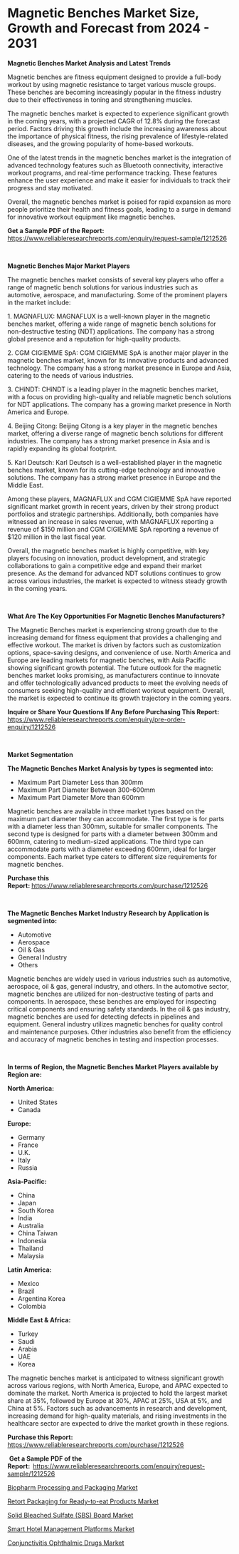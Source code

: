 <p><h1>Magnetic Benches Market Size, Growth and Forecast from 2024 - 2031</h1></p><p><strong>Magnetic Benches Market Analysis and Latest Trends</strong></p>
<p><p>Magnetic benches are fitness equipment designed to provide a full-body workout by using magnetic resistance to target various muscle groups. These benches are becoming increasingly popular in the fitness industry due to their effectiveness in toning and strengthening muscles.</p><p>The magnetic benches market is expected to experience significant growth in the coming years, with a projected CAGR of 12.8% during the forecast period. Factors driving this growth include the increasing awareness about the importance of physical fitness, the rising prevalence of lifestyle-related diseases, and the growing popularity of home-based workouts.</p><p>One of the latest trends in the magnetic benches market is the integration of advanced technology features such as Bluetooth connectivity, interactive workout programs, and real-time performance tracking. These features enhance the user experience and make it easier for individuals to track their progress and stay motivated.</p><p>Overall, the magnetic benches market is poised for rapid expansion as more people prioritize their health and fitness goals, leading to a surge in demand for innovative workout equipment like magnetic benches.</p></p>
<p><strong>Get a Sample PDF of the Report:&nbsp;</strong> <a href="https://www.reliableresearchreports.com/enquiry/request-sample/1212526">https://www.reliableresearchreports.com/enquiry/request-sample/1212526</a></p>
<p>&nbsp;</p>
<p><strong>Magnetic Benches Major Market Players</strong></p>
<p><p>The magnetic benches market consists of several key players who offer a range of magnetic bench solutions for various industries such as automotive, aerospace, and manufacturing. Some of the prominent players in the market include:</p><p>1. MAGNAFLUX: MAGNAFLUX is a well-known player in the magnetic benches market, offering a wide range of magnetic bench solutions for non-destructive testing (NDT) applications. The company has a strong global presence and a reputation for high-quality products.</p><p>2. CGM CIGIEMME SpA: CGM CIGIEMME SpA is another major player in the magnetic benches market, known for its innovative products and advanced technology. The company has a strong market presence in Europe and Asia, catering to the needs of various industries.</p><p>3. CHiNDT: CHiNDT is a leading player in the magnetic benches market, with a focus on providing high-quality and reliable magnetic bench solutions for NDT applications. The company has a growing market presence in North America and Europe.</p><p>4. Beijing Citong: Beijing Citong is a key player in the magnetic benches market, offering a diverse range of magnetic bench solutions for different industries. The company has a strong market presence in Asia and is rapidly expanding its global footprint.</p><p>5. Karl Deutsch: Karl Deutsch is a well-established player in the magnetic benches market, known for its cutting-edge technology and innovative solutions. The company has a strong market presence in Europe and the Middle East.</p><p>Among these players, MAGNAFLUX and CGM CIGIEMME SpA have reported significant market growth in recent years, driven by their strong product portfolios and strategic partnerships. Additionally, both companies have witnessed an increase in sales revenue, with MAGNAFLUX reporting a revenue of $150 million and CGM CIGIEMME SpA reporting a revenue of $120 million in the last fiscal year.</p><p>Overall, the magnetic benches market is highly competitive, with key players focusing on innovation, product development, and strategic collaborations to gain a competitive edge and expand their market presence. As the demand for advanced NDT solutions continues to grow across various industries, the market is expected to witness steady growth in the coming years.</p></p>
<p>&nbsp;</p>
<p><strong>What Are The Key Opportunities For Magnetic Benches Manufacturers?</strong></p>
<p><p>The Magnetic Benches market is experiencing strong growth due to the increasing demand for fitness equipment that provides a challenging and effective workout. The market is driven by factors such as customization options, space-saving designs, and convenience of use. North America and Europe are leading markets for magnetic benches, with Asia Pacific showing significant growth potential. The future outlook for the magnetic benches market looks promising, as manufacturers continue to innovate and offer technologically advanced products to meet the evolving needs of consumers seeking high-quality and efficient workout equipment. Overall, the market is expected to continue its growth trajectory in the coming years.</p></p>
<p><strong>Inquire or Share Your Questions If Any Before Purchasing This Report:</strong> <a href="https://www.reliableresearchreports.com/enquiry/pre-order-enquiry/1212526">https://www.reliableresearchreports.com/enquiry/pre-order-enquiry/1212526</a></p>
<p>&nbsp;</p>
<p><strong>Market Segmentation</strong></p>
<p><strong>The Magnetic Benches Market Analysis by types is segmented into:</strong></p>
<p><ul><li>Maximum Part Diameter Less than 300mm</li><li>Maximum Part Diameter Between 300-600mm</li><li>Maximum Part Diameter More than 600mm</li></ul></p>
<p><p>Magnetic benches are available in three market types based on the maximum part diameter they can accommodate. The first type is for parts with a diameter less than 300mm, suitable for smaller components. The second type is designed for parts with a diameter between 300mm and 600mm, catering to medium-sized applications. The third type can accommodate parts with a diameter exceeding 600mm, ideal for larger components. Each market type caters to different size requirements for magnetic benches.</p></p>
<p><strong>Purchase this Report:&nbsp;</strong><a href="https://www.reliableresearchreports.com/purchase/1212526">https://www.reliableresearchreports.com/purchase/1212526</a></p>
<p>&nbsp;</p>
<p><strong>The Magnetic Benches Market Industry Research by Application is segmented into:</strong></p>
<p><ul><li>Automotive</li><li>Aerospace</li><li>Oil & Gas</li><li>General Industry</li><li>Others</li></ul></p>
<p><p>Magnetic benches are widely used in various industries such as automotive, aerospace, oil & gas, general industry, and others. In the automotive sector, magnetic benches are utilized for non-destructive testing of parts and components. In aerospace, these benches are employed for inspecting critical components and ensuring safety standards. In the oil & gas industry, magnetic benches are used for detecting defects in pipelines and equipment. General industry utilizes magnetic benches for quality control and maintenance purposes. Other industries also benefit from the efficiency and accuracy of magnetic benches in testing and inspection processes.</p></p>
<p>&nbsp;</p>
<p><strong>In terms of Region, the Magnetic Benches Market Players available by Region are:</strong></p>
<p>
    <p> <strong> North America: </strong>
        <ul>
            <li>United States</li>
            <li>Canada</li>
        </ul>
        </p> 
    <p> <strong> Europe: </strong>
        <ul>
            <li>Germany</li>
            <li>France</li>
            <li>U.K.</li>
            <li>Italy</li>
            <li>Russia</li>
        </ul>
        </p> 
    <p> <strong> Asia-Pacific: </strong>
        <ul>
            <li>China</li>
            <li>Japan</li>
            <li>South Korea</li>
            <li>India</li>
            <li>Australia</li>
            <li>China Taiwan</li>
            <li>Indonesia</li>
            <li>Thailand</li>
            <li>Malaysia</li>
        </ul>
        </p> 
    <p> <strong> Latin America: </strong>
        <ul>
            <li>Mexico</li>
            <li>Brazil</li>
            <li>Argentina Korea</li>
            <li>Colombia</li>
        </ul>
        </p> 
    <p> <strong> Middle East & Africa: </strong>
        <ul>
            <li>Turkey</li>
            <li>Saudi</li>
            <li>Arabia</li>
            <li>UAE</li>
            <li>Korea</li>
        </ul>
    </p>
    </p>
<p><p>The magnetic benches market is anticipated to witness significant growth across various regions, with North America, Europe, and APAC expected to dominate the market. North America is projected to hold the largest market share at 35%, followed by Europe at 30%, APAC at 25%, USA at 5%, and China at 5%. Factors such as advancements in research and development, increasing demand for high-quality materials, and rising investments in the healthcare sector are expected to drive the market growth in these regions.</p></p>
<p><strong>Purchase this Report: </strong><a href="https://www.reliableresearchreports.com/purchase/1212526">https://www.reliableresearchreports.com/purchase/1212526</a></p>
<p>&nbsp;<strong>Get a Sample PDF of the Report:&nbsp;&nbsp;</strong><a href="https://www.reliableresearchreports.com/enquiry/request-sample/1212526">https://www.reliableresearchreports.com/enquiry/request-sample/1212526</a></p>
<p><strong></strong></p>
<p><p><a href="https://medium.com/@oralhayes565/biopharm-processing-and-packaging-market-share-evolution-and-market-growth-trends-2024-2031-3ee6dcde206c">Biopharm Processing and Packaging Market</a></p><p><a href="https://medium.com/@oralhayes565/retort-packaging-for-ready-to-eat-products-market-insight-market-trends-growth-forecasted-from-4b5e8d9f8009">Retort Packaging for Ready-to-eat Products Market</a></p><p><a href="https://medium.com/@oralhayes565/solid-bleached-sulfate-sbs-board-market-size-and-market-trends-complete-industry-overview-2024-158d98bd2f18">Solid Bleached Sulfate (SBS) Board Market</a></p><p><a href="https://github.com/NorbertYates/Market-Research-Report-List-3/blob/main/smart-hotel-management-platforms-market.md">Smart Hotel Management Platforms Market</a></p><p><a href="https://github.com/nancykennedykellievqfqt2/Market-Research-Report-List-1/blob/main/conjunctivitis-ophthalmic-drugs-market.md">Conjunctivitis Ophthalmic Drugs Market</a></p></p>